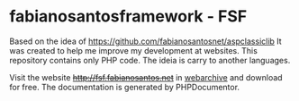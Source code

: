 # fabianosantosframework - FSF
Based on the idea of https://github.com/fabianosantosnet/aspclassiclib
It was created to help me improve my development at websites.
This repository contains only PHP code. The ideia is carry to another languages.

Visit the website <del>http://fsf.fabianosantos.net</del> in [webarchive](https://web.archive.org/web/20200724152256/https://fsf.fabianosantos.net/index.php) and download for free. The documentation is generated by PHPDocumentor.
